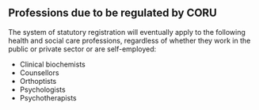 ##  Professions due to be regulated by CORU

The system of statutory registration will eventually apply to the following
health and social care professions, regardless of whether they work in the
public or private sector or are self-employed:

  * Clinical biochemists 
  * Counsellors 
  * Orthoptists 
  * Psychologists 
  * Psychotherapists 
